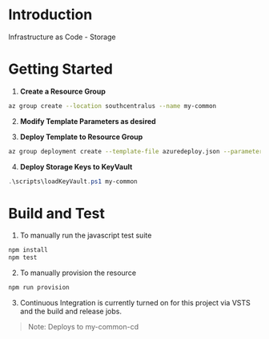 # Introduction
Infrastructure as Code - Storage

# Getting Started

1. __Create a Resource Group__

```bash
az group create --location southcentralus --name my-common
```

2. __Modify Template Parameters as desired__

3. __Deploy Template to Resource Group__

```bash
az group deployment create --template-file azuredeploy.json --parameters azuredeploy.parameters.json --resource-group my-common
```

4. __Deploy Storage Keys to KeyVault__

```powershell
.\scripts\loadKeyVault.ps1 my-common
```

# Build and Test

1. To manually run the javascript test suite

```bash
npm install
npm test
```

2. To manually provision the resource

```bash
npm run provision
```

3. Continuous Integration is currently turned on for this project via VSTS and the build and release jobs.

> Note: Deploys to my-common-cd
